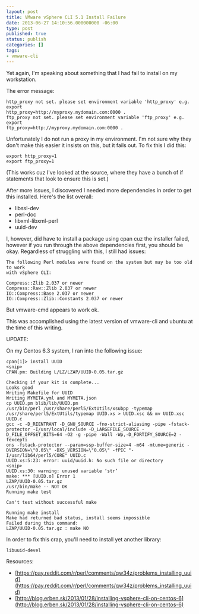 ```yaml
---
layout: post
title: VMware vSphere CLI 5.1 Install Failure
date: 2013-06-27 14:10:56.000000000 -06:00
type: post
published: true
status: publish
categories: []
tags:
- vmware-cli
---
```


Yet again, I'm speaking about something that I had fail to install on my workstation.

The error message:

```
http_proxy not set. please set environment variable 'http_proxy' e.g. export
http_proxy=http://myproxy.mydomain.com:0000 .
ftp_proxy not set. please set environment variable 'ftp_proxy' e.g. export
ftp_proxy=http://myproxy.mydomain.com:0000 .
```

Unfortunately I do not run a proxy in my environment. I'm not sure why they don't make this easier it insists on this, but it fails out. To fix this I did this:

```
export http_proxy=1
export ftp_proxy=1
```

(This works cuz I've looked at the source, where they have a bunch of if statements that look to ensure this is set.)

After more issues, I discovered I needed more dependencies in order to get this installed. Here's the list overall:

* libssl-dev
* perl-doc
* libxml-libxml-perl
* uuid-dev

I, however, did have to install a package using cpan cuz the installer failed, however if you run through the above dependencies first, you should be okay. Regardless of struggling with this, I still had issues:

```
The following Perl modules were found on the system but may be too old to work
with vSphere CLI:

Compress::Zlib 2.037 or newer
Compress::Raw::Zlib 2.037 or newer
IO::Compress::Base 2.037 or newer
IO::Compress::Zlib::Constants 2.037 or newer
```

But vmware-cmd appears to work ok.

This was accomplished using the latest version of vmware-cli and ubuntu at the time of this writing.

UPDATE:

On my Centos 6.3 system, I ran into the following issue:

```
cpan[1]> install UUID
<snip>
CPAN.pm: Building L/LZ/LZAP/UUID-0.05.tar.gz

Checking if your kit is complete...
Looks good
Writing Makefile for UUID
Writing MYMETA.yml and MYMETA.json
cp UUID.pm blib/lib/UUID.pm
/usr/bin/perl /usr/share/perl5/ExtUtils/xsubpp -typemap /usr/share/perl5/ExtUtils/typemap UUID.xs > UUID.xsc && mv UUID.xsc UUID.c
gcc -c -D_REENTRANT -D_GNU_SOURCE -fno-strict-aliasing -pipe -fstack-protector -I/usr/local/include -D_LARGEFILE_SOURCE -D_FILE_OFFSET_BITS=64 -O2 -g -pipe -Wall -Wp,-D_FORTIFY_SOURCE=2 -fexcepti
ons -fstack-protector --param=ssp-buffer-size=4 -m64 -mtune=generic -DVERSION=\"0.05\" -DXS_VERSION=\"0.05\" -fPIC "-I/usr/lib64/perl5/CORE" UUID.c
UUID.xs:5:23: error: uuid/uuid.h: No such file or directory
<snip>
UUID.xs:30: warning: unused variable ‘str’
make: *** [UUID.o] Error 1
LZAP/UUID-0.05.tar.gz
/usr/bin/make -- NOT OK
Running make test

Can't test without successful make

Running make install
Make had returned bad status, install seems impossible
Failed during this command:
LZAP/UUID-0.05.tar.gz : make NO
```

In order to fix this crap, you'll need to install yet another library:

```
libuuid-devel
```

Resources:

* [https://pay.reddit.com/r/perl/comments/qw34z/problems_installing_uuid](https://pay.reddit.com/r/perl/comments/qw34z/problems_installing_uuid)
* [http://blog.erben.sk/2013/01/28/installing-vsphere-cli-on-centos-6](http://blog.erben.sk/2013/01/28/installing-vsphere-cli-on-centos-6)

